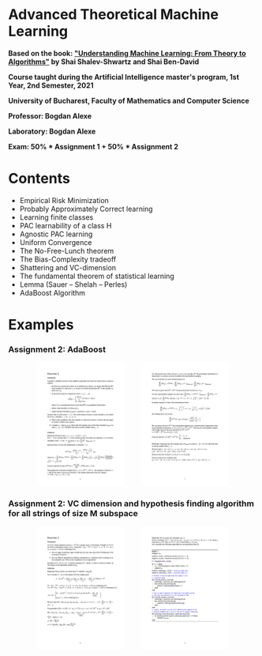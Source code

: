 # Advanced Theoretical Machine Learning
**Based on the book: ["Understanding Machine Learning: From Theory to Algorithms"](https://www.cs.huji.ac.il/~shais/UnderstandingMachineLearning/understanding-machine-learning-theory-algorithms.pdf)  by Shai Shalev-Shwartz and Shai Ben-David** 

**Course taught during the Artificial Intelligence master's program, 1st Year, 2nd Semester, 2021**

**University of Bucharest, Faculty of Mathematics and Computer Science**

**Professor: Bogdan Alexe**

**Laboratory: Bogdan Alexe**

**Exam: 50% * Assignment 1 + 50% * Assignment 2**

# Contents 
  - Empirical Risk Minimization
  - Probably Approximately Correct learning
  - Learning finite classes
  - PAC learnability of a class H
  - Agnostic PAC learning
  - Uniform Convergence
  - The No-Free-Lunch theorem
  - The Bias-Complexity tradeoff
  - Shattering and VC-dimension
  - The fundamental theorem of statistical learning
  - Lemma (Sauer – Shelah – Perles)
  - AdaBoost Algorithm
  
# Examples
### Assignment 2: AdaBoost

<!--
Solarized dark             |  Solarized Ocean
:-------------------------:|:-------------------------:
![](https://github.com/AdrianIordache/Advanced-Theoretical-Machine-Learning/blob/main/Images/Solution-2-Adrian-Iordache-6.jpg)   |  ![](https://github.com/AdrianIordache/Advanced-Theoretical-Machine-Learning/blob/main/Images/Solution-2-Adrian-Iordache-7.jpg)
-->

<p align="center">
  <img alt="Page-6" src="https://github.com/AdrianIordache/Advanced-Theoretical-Machine-Learning/blob/main/Images/Solution-2-Adrian-Iordache-6.jpg" width="35%">
&nbsp; &nbsp; &nbsp; &nbsp;
  <img alt="Page-7" src="https://github.com/AdrianIordache/Advanced-Theoretical-Machine-Learning/blob/main/Images/Solution-2-Adrian-Iordache-7.jpg" width="35%">
</p>

### Assignment 2: VC dimension and hypothesis finding algorithm for all strings of size M subspace

<p align="center">
  <img alt="Page-8" src="https://github.com/AdrianIordache/Advanced-Theoretical-Machine-Learning/blob/main/Images/Solution-2-Adrian-Iordache-8.jpg" width="35%">
&nbsp; &nbsp; &nbsp; &nbsp;
  <img alt="Page-9" src="https://github.com/AdrianIordache/Advanced-Theoretical-Machine-Learning/blob/main/Images/Solution-2-Adrian-Iordache-9.jpg" width="35%">
</p>
